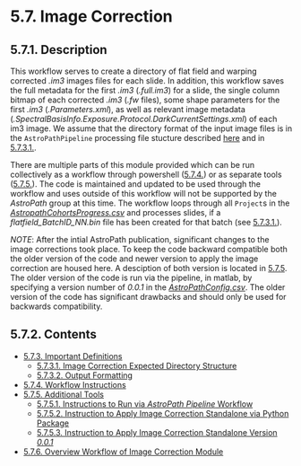 

# 5.7. Image Correction
## 5.7.1. Description
This workflow serves to create a directory of flat field and warping corrected *.im3* images files for each slide. In addition, this workflow saves the full metadata for the first *.im3* (*.full.im3*) for a slide, the single column bitmap of each corrected *.im3* (*.fw* files), some shape parameters for the first *.im3* (*.Parameters.xml*), as well as relevant image metadata (*.SpectralBasisInfo.Exposure.Protocol.DarkCurrentSettings.xml*) of each im3 image. We assume that the directory format of the input image files is in the ```AstroPathPipeline``` processing file stucture described [here](../../scans/docs/DirectoryOrganization.md#46-directory-organization) and in [5.7.3.1.](docs/ImportantDefinitions.md#5731-image-correction-expected-directory-structure). 

There are multiple parts of this module provided which can be run collectively as a workflow through powershell ([5.7.4.](docs/WorkflowInstructions.md#574-workflow-instructions)) or as separate tools ([5.7.5.](docs/AdditionalTools.md#575-additional-tools)). The code is maintained and updated to be used through the workflow and uses outside of this workflow will not be supported by the *AstroPath* group at this time. The workflow loops through all ```Project```s in the [*AstropathCohortsProgress.csv*](../../scans/docs/AstroPathProcessingDirectoryandInitializingProjects.md#451-astropath_processing-directory) and processes slides, if a *flatfield_BatchID_NN.bin* file has been created for that batch (see [5.7.3.1.](docs/ImportantDefinitions.md#5731-image-correction-expected-directory-structure)).

*NOTE*: After the intial AstroPath publication, significant changes to the image corrections took place. To keep the code backward compatible both the older version of the code and newer version to apply the image correction are housed here. A desciption of both version is located in [5.7.5](docs/AdditionalTools.md#575-additional-tools). The older version of the code is run via the pipeline, in matlab, by specifying a version number of *0.0.1* in the [*AstroPathConfig.csv*](../../scans/docs/AstroPathProcessingDirectoryandInitializingProjects.md#451-astropath_processing-directory). The older version of the code has significant drawbacks and should only be used for backwards compatibility. 

## 5.7.2. Contents
- [5.7.3. Important Definitions](docs/ImportantDefinitions.md#573-important-definitions)
  - [5.7.3.1. Image Correction Expected Directory Structure](docs/ImportantDefinitions.md#5731-image-correction-expected-directory-structure)
  - [5.7.3.2. Output Formatting](docs/ImportantDefinitions.md#5732-output-formatting)
- [5.7.4. Workflow Instructions](docs/WorkflowInstructions.md#574-workflow-instructions)
- [5.7.5. Additional Tools](docs/AdditionalTools.md#575-additional-tools)
  - [5.7.5.1. Instructions to Run via *AstroPath Pipeline* Workflow](docs/AdditionalTools.md#5751-instructions-to-run-standalone-via-astropath-pipeline-workflow)
  - [5.7.5.2. Instruction to Apply Image Correction Standalone via Python Package](docs/AdditionalTools.md#5752-instructions-to-apply-image-correction-standalone-via-python-package)
  - [5.7.5.3. Instruction to Apply Image Correction Standalone Version *0.0.1*](docs/AdditionalTools.md#5753-instructions-apply-image-correction-standalone-version-001)
- [5.7.6. Overview Workflow of Image Correction Module](docs/OverviewWorkflow.md#576-overview-workflow)

